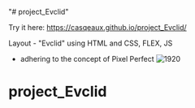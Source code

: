 "# project_Evclid" 

Try it here: https://casqeaux.github.io/project_Evclid/

Layout - "Evclid" using HTML and CSS, FLEX, JS
- adhering to the concept of Pixel Perfect
![1920](https://user-images.githubusercontent.com/44642176/233841277-d7819def-1e95-43b8-bc34-f60b05566307.jpg)
# project_Evclid
